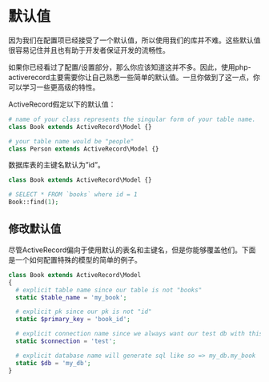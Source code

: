 # 默认值

因为我们在配置项已经接受了一个默认值，所以使用我们的库并不难。这些默认值很容易记住并且也有助于开发者保证开发的流畅性。

如果你已经看过了配置/设置部分，那么你应该知道这并不多。因此，使用php-activerecord主要需要你让自己熟悉一些简单的默认值。一旦你做到了这一点，你可以学习一些更高级的特性。

ActiveRecord假定以下的默认值：

```php
# name of your class represents the singular form of your table name.
class Book extends ActiveRecord\Model {}

# your table name would be "people" 
class Person extends ActiveRecord\Model {}
```

数据库表的主键名默认为”id”。

```php
class Book extends ActiveRecord\Model {}

# SELECT * FROM `books` where id = 1
Book::find(1);
```

## 修改默认值

尽管ActiveRecord偏向于使用默认的表名和主键名，但是你能够覆盖他们。下面是一个如何配置特殊的模型的简单的例子。

```php
class Book extends ActiveRecord\Model
{
  # explicit table name since our table is not "books" 
  static $table_name = 'my_book';

  # explicit pk since our pk is not "id" 
  static $primary_key = 'book_id';

  # explicit connection name since we always want our test db with this model
  static $connection = 'test';

  # explicit database name will generate sql like so => my_db.my_book
  static $db = 'my_db';
}
```

